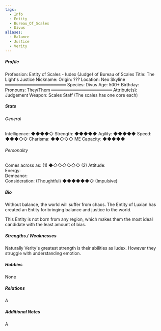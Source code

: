 ```yaml
---
tags:
  - Info
  - Entity
  - Bureau_Of_Scales
  - Divus
aliases:
  - Balance
  - Justice
  - Verity
---
```




##### Profile
Profession: Entity of Scales - Iudex (Judge) of Bureau of Scales
Title: The Light's Justice
Nickname: 
Origin: ???
Location: Neo Skyline
════════════════════
Species: Divus
Age: 500+
Birthday: 
Pronouns: They/Them
════════════════════
Attribute(s): Judgement
Weapon: Scales Staff (The scales has one core each)

##### Stats

###### General

Intelligence:  ◆◆◆◆◇
Strength: ◆◆◆◆◆
Agility: ◆◆◆◆◆
Speed: ◆◆◆◇◇
Charisma: ◆◆◇◇◇
ME Capacity: ◆◆◆◆◆

###### Personality

Comes across as:  (1)  ◆◇◇◇◇◇◇  (2)
Attitude:  
Energy:  
Demeanor:  
Consideration:  (Thoughtful)  ◆◆◆◆◆◆◇  (Impulsive)
##### Bio

Without balance, the world will suffer from chaos.
The Entity of Luxian has created an Entity for bringing balance and justice to the world.

This Entity is not born from any region, which makes them the most ideal candidate with the least amount of bias. 


##### Strengths / Weaknesses

Naturally Verity's greatest strength is their abilities as Iudex.
However they struggle with understanding emotion.


##### Hobbies

None


##### Relations

A

##### Additional Notes

A